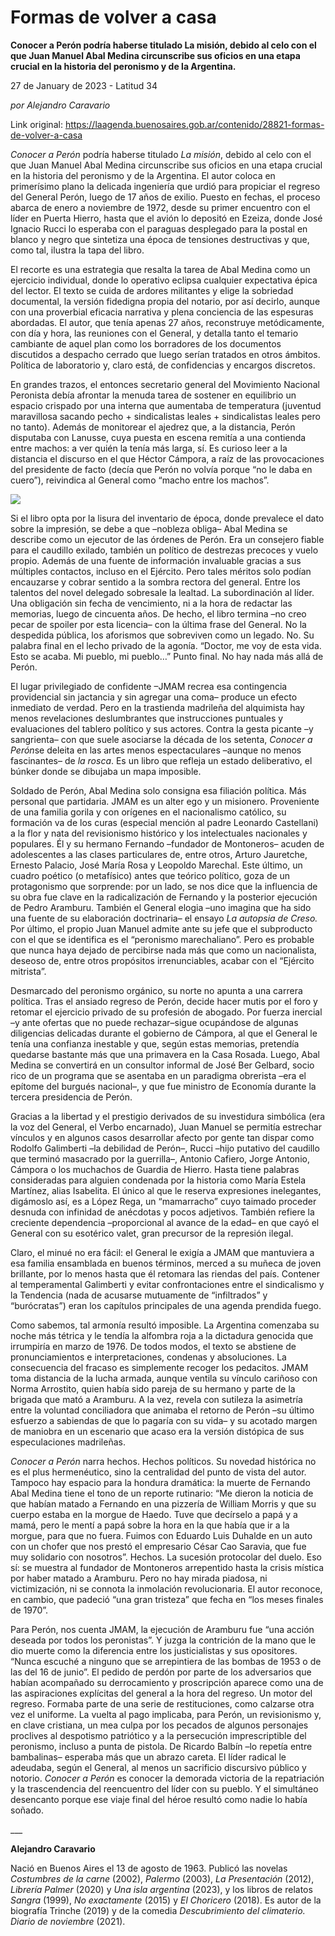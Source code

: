 # Formas de volver a casa

**Conocer a Perón podría haberse titulado La misión, debido al celo con el que Juan Manuel Abal Medina circunscribe sus oficios en una etapa crucial en la historia del peronismo y de la Argentina.**

27 de January de 2023 - Latitud 34

_por Alejandro Caravario_

Link original: https://laagenda.buenosaires.gob.ar/contenido/28821-formas-de-volver-a-casa



*Conocer a Perón* podría haberse titulado *La misión*, debido al celo con el que Juan Manuel Abal Medina circunscribe sus oficios en una etapa crucial en la historia del peronismo y de la Argentina. El autor coloca en primerísimo plano la delicada ingeniería que urdió para propiciar el regreso del General Perón, luego de 17 años de exilio. Puesto en fechas, el proceso abarca de enero a noviembre de 1972, desde su primer encuentro con el líder en Puerta Hierro, hasta que el avión lo depositó en Ezeiza, donde José Ignacio Rucci lo esperaba con el paraguas desplegado para la postal en blanco y negro que sintetiza una época de tensiones destructivas y que, como tal, ilustra la tapa del libro.




El recorte es una estrategia que resalta la tarea de Abal Medina como un ejercicio individual, donde lo operativo eclipsa cualquier expectativa épica del lector. El texto se cuida de ardores militantes y elige la sobriedad documental, la versión fidedigna propia del notario, por así decirlo, aunque con una proverbial eficacia narrativa y plena conciencia de las espesuras abordadas. El autor, que tenía apenas 27 años, reconstruye metódicamente, con día y hora, las reuniones con el General, y detalla tanto el temario cambiante de aquel plan como los borradores de los documentos discutidos a despacho cerrado que luego serían tratados en otros ámbitos. Política de laboratorio y, claro está, de confidencias y encargos discretos.




En grandes trazos, el entonces secretario general del Movimiento Nacional Peronista debía afrontar la menuda tarea de sostener en equilibrio un espacio crispado por una interna que aumentaba de temperatura (juventud maravillosa sacando pecho + sindicalistas leales + sindicalistas leales pero no tanto). Además de monitorear el ajedrez que, a la distancia, Perón disputaba con Lanusse, cuya puesta en escena remitía a una contienda entre machos: a ver quién la tenía más larga, sí. Es curioso leer a la distancia el discurso en el que Héctor Cámpora, a raíz de las provocaciones del presidente de facto (decía que Perón no volvía porque “no le daba en cuero”), reivindica al General como “macho entre los machos”.




![](https://cdn.feater.me/files/images/839842/d508192a-d8c4-4067-9349-0af48ede204d.png)




Si el libro opta por la lisura del inventario de época, donde prevalece el dato sobre la impresión, se debe a que –nobleza obliga– Abal Medina se describe como un ejecutor de las órdenes de Perón. Era un consejero fiable para el caudillo exilado, también un político de destrezas precoces y vuelo propio. Además de una fuente de información invaluable gracias a sus múltiples contactos, incluso en el Ejército. Pero tales méritos solo podían encauzarse y cobrar sentido a la sombra rectora del general. Entre los talentos del novel delegado sobresale la lealtad. La subordinación al líder. Una obligación sin fecha de vencimiento, ni a la hora de redactar las memorias, luego de cincuenta años. De hecho, el libro termina –no creo pecar de spoiler por esta licencia– con la última frase del General. No la despedida pública, los aforismos que sobreviven como un legado. No. Su palabra final en el lecho privado de la agonía. “Doctor, me voy de esta vida. Esto se acaba. Mi pueblo, mi pueblo…” Punto final. No hay nada más allá de Perón.




El lugar privilegiado de confidente –JMAM recrea esa contingencia providencial sin jactancia y sin agregar una coma– produce un efecto inmediato de verdad. Pero en la trastienda madrileña del alquimista hay menos revelaciones deslumbrantes que instrucciones puntuales y evaluaciones del tablero político y sus actores. Contra la gesta picante –y sangrienta– con que suele asociarse la década de los setenta, *Conocer a Perón*se deleita en las artes menos espectaculares –aunque no menos fascinantes– de *la rosca*.­ Es un libro que refleja un estado deliberativo, el búnker donde se dibujaba un mapa imposible.




Soldado de Perón, Abal Medina solo consigna esa filiación política. Más personal que partidaria. JMAM es un alter ego y un misionero. Proveniente de una familia gorila y con orígenes en el nacionalismo católico, su formación va de los curas (especial mención al padre Leonardo Castellani) a la flor y nata del revisionismo histórico y los intelectuales nacionales y populares. Él y su hermano Fernando ­­–fundador de Montoneros­­– acuden de adolescentes a las clases particulares de, entre otros, Arturo Jauretche, Ernesto Palacio, José María Rosa y Leopoldo Marechal. Este último, un cuadro poético (o metafísico) antes que teórico político, goza de un protagonismo que sorprende: por un lado, se nos dice que la influencia de su obra fue clave en la radicalización de Fernando y la posterior ejecución de Pedro Aramburu. También el General elogia –uno imagina que ha sido una fuente de su elaboración doctrinaria­– el ensayo *La autopsia de Creso.* Por último, el propio Juan Manuel admite ante su jefe que el subproducto con el que se identifica es el “peronismo marechaliano”. Pero es probable que nunca haya dejado de percibirse nada más que como un nacionalista, deseoso de, entre otros propósitos irrenunciables, acabar con el “Ejército mitrista”.




Desmarcado del peronismo orgánico, su norte no apunta a una carrera política. Tras el ansiado regreso de Perón, decide hacer mutis por el foro y retomar el ejercicio privado de su profesión de abogado. Por fuerza inercial –y ante ofertas que no puede rechazar–sigue ocupándose de algunas diligencias delicadas durante el gobierno de Cámpora, al que el General le tenía una confianza inestable y que, según estas memorias, pretendía quedarse bastante más que una primavera en la Casa Rosada. Luego, Abal Medina se convertirá en un consultor informal de José Ber Gelbard, socio rico de un programa que se asentaba en un paradigma obrerista –era el epítome del burgués nacional–, y que fue ministro de Economía durante la tercera presidencia de Perón.




Gracias a la libertad y el prestigio derivados de su investidura simbólica (era la voz del General, el Verbo encarnado), Juan Manuel se permitía estrechar vínculos y en algunos casos desarrollar afecto por gente tan dispar como Rodolfo Galimberti –la debilidad de Perón–, Rucci –hijo putativo del caudillo que terminó masacrado por la guerrilla–, Antonio Cafiero, Jorge Antonio, Cámpora o los muchachos de Guardia de Hierro. Hasta tiene palabras consideradas para alguien condenada por la historia como María Estela Martínez, alias Isabelita. El único al que le reserva expresiones inelegantes, digámoslo así, es a López Rega, un “mamarracho” cuyo taimado proceder desnuda con infinidad de anécdotas y pocos adjetivos. También refiere la creciente dependencia –proporcional al avance de la edad– en que cayó el General con su esotérico valet, gran precursor de la represión ilegal.




Claro, el minué no era fácil: el General le exigía a JMAM que mantuviera a esa familia ensamblada en buenos términos, merced a su muñeca de joven brillante, por lo menos hasta que él retomara las riendas del país. Contener al temperamental Galimberti y evitar confrontaciones entre el sindicalismo y la Tendencia (nada de acusarse mutuamente de “infiltrados” y “burócratas”) eran los capítulos principales de una agenda prendida fuego.




Como sabemos, tal armonía resultó imposible. La Argentina comenzaba su noche más tétrica y le tendía la alfombra roja a la dictadura genocida que irrumpiría en marzo de 1976. De todos modos, el texto se abstiene de pronunciamientos e interpretaciones, condenas y absoluciones. La consecuencia del fracaso es simplemente recoger los pedacitos. JMAM toma distancia de la lucha armada, aunque ventila su vínculo cariñoso con Norma Arrostito, quien había sido pareja de su hermano y parte de la brigada que mató a Aramburu. A la vez, revela con sutileza la asimetría entre la voluntad conciliadora que animaba el retorno de Perón –su último esfuerzo a sabiendas de que lo pagaría con su vida– y su acotado margen de maniobra en un escenario que acaso era la versión distópica de sus especulaciones madrileñas.




*Conocer a Perón* narra hechos. Hechos políticos. Su novedad histórica no es el plus hermenéutico, sino la centralidad del punto de vista del autor. Tampoco hay espacio para la hondura dramática: la muerte de Fernando Abal Medina tiene el tono de un reporte rutinario: “Me dieron la noticia de que habían matado a Fernando en una pizzería de William Morris y que su cuerpo estaba en la morgue de Haedo. Tuve que decírselo a papá y a mamá, pero le mentí a papá sobre la hora en la que había que ir a la morgue, para que no fuera. Fuimos con Eduardo Luis Duhalde en un auto con un chofer que nos prestó el empresario César Cao Saravia, que fue muy solidario con nosotros”. Hechos. La sucesión protocolar del duelo. Eso sí: se muestra al fundador de Montoneros arrepentido hasta la crisis mística por haber matado a Aramburu. Pero no hay mirada piadosa, ni victimización, ni se connota la inmolación revolucionaria. El autor reconoce, en cambio, que padeció “una gran tristeza” que fecha en “los meses finales de 1970”.




Para Perón, nos cuenta JMAM, la ejecución de Aramburu fue “una acción deseada por todos los peronistas”. Y juzga la contrición de la mano que le dio muerte como la diferencia entre los justicialistas y sus opositores. “Nunca escuché a ninguno que se arrepintiera de las bombas de 1953 o de las del 16 de junio”. El pedido de perdón por parte de los adversarios que habían acompañado su derrocamiento y proscripción aparece como una de las aspiraciones explícitas del general a la hora del regreso. Un motor del regreso. Formaba parte de una serie de restituciones, como calzarse otra vez el uniforme. La vuelta al pago implicaba, para Perón, un revisionismo y, en clave cristiana, un mea culpa por los pecados de algunos personajes proclives al despotismo patriótico y a la persecución imprescriptible del peronismo, incluso a punta de pistola. De Ricardo Balbín –lo repetía entre bambalinas– esperaba más que un abrazo careta. El líder radical le adeudaba, según el General, al menos un sacrificio discursivo público y notorio. *Conocer a Perón* es conocer la demorada victoria de la repatriación y la trascendencia del reencuentro del líder con su pueblo. Y el simultáneo desencanto porque ese viaje final del héroe resultó como nadie lo había soñado.




\_\_\_




**Alejandro Caravario**




Nació en Buenos Aires el 13 de agosto de 1963. Publicó las novelas *Costumbres de la carne* (2002), *Palermo* (2003), *La Presentación* (2012), *Librería Palmer* (2020) y *Una isla argentina* (2023), y los libros de relatos *Sangra* (1999), *No exactamente* (2015) y *El Choricero* (2018). Es autor de la biografía Trinche (2019) y de la comedia *Descubrimiento del climaterio. Diario de noviembre* (2021).




